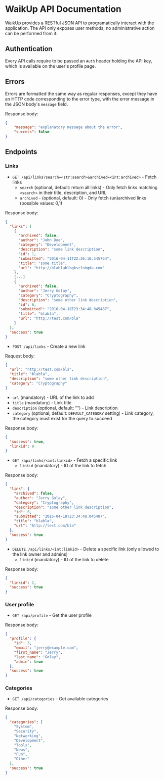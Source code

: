 # WaikUp API Documentation
WaikUp provides a RESTful JSON API to programatically interact with the application.
The API only exposes user methods, no administrative action can be performed from it.

## Authentication
Every API calls require to be passed an `Auth` header holding the API key, which is 
available on the user's profile page.


## Errors
Errors are formatted the same way as regular responses, except they have an HTTP code
corresponding to the error type, with the error message in the JSON body's `message`
field.

Response body:
```json
{
    "message": "explanatory message about the error",
    "success": false
}
```


## Endpoints

### Links
* `GET /api/links?search=<str:search>&archived=<int:archived>` - Fetch links
    * `search` (optional, default: return all links) - Only fetch links
    matching `<search>` in their title, description, and URL
    * `archived` - (optional, default: 0) - Only fetch (un)archived links 
    (possible values: 0,1)

Response body:
```json
{
  "links": [
    {
      "archived": false,
      "author": "John Doe",
      "category": "Development",
      "description": "some link description",
      "id": 1,
      "submitted": "2016-04-11T22:26:16.545764",
      "title": "some title",
      "url": "http://blablablbgksrlnbgda.com"
    }, 
    [...]
    {
      "archived": false,
      "author": "Jerry Golay",
      "category": "Cryptography",
      "description": "some other link description",
      "id": 6,
      "submitted": "2016-04-18T23:34:48.045487",
      "title": "blabla",
      "url": "http://test.com/bla"
    }
  ], 
  "success": true
}
```

* `POST /api/links` - Create a new link

Request body:
```json
{
  "url": "http://test.com/bla",
  "title": "blabla",
  "description": "some other link description",
  "category": "Cryptography"
}
```

* `url` (mandatory) - URL of the link to add
* `title` (mandatory) - Link title
* `description` (optional, default: "") - Link description
* `category` (optional, default: `DEFAULT_CATEGORY` setting) - Link category,
  the category must exist for the query to succeed

Response body:
```json
{
  "success": true,
  "linkid": 9
}
```

* `GET /api/links/<int:linkid>` - Fetch a specific link
    * `linkid` (mandatory) - ID of the link to fetch

Response body:
```json
{
  "link": {
    "archived": false,
    "author": "Jerry Golay",
    "category": "Cryptography",
    "description": "some other link description",
    "id": 6,
    "submitted": "2016-04-18T23:34:48.045487",
    "title": "blabla",
    "url": "http://test.com/bla"
  },
  "success": true
}
```

* `DELETE /api/links/<int:linkid>` - Delete a specific link (only allowed to the link owner and admins)
    * `linkid` (mandatory) - ID of the link to delete

Response body:
```json
{
  "linkid": 2,
  "success": true
}
```


### User profile
* `GET /api/profile` - Get the user profile

Response body:
```json
{
  "profile": {
    "id": 3,
    "email": "jerry@example.com",
    "first_name": "Jerry",
    "last_name": "Golay",
    "admin": true
  },
  "success": true
}
```


### Categories
* `GET /api/categories` - Get available categories

Response body:
```json
{
  "categories": [
    "System",
    "Security",
    "Networking",
    "Development",
    "Tools",
    "News",
    "Fun",
    "Other"
  ],
  "success": true
}
```
